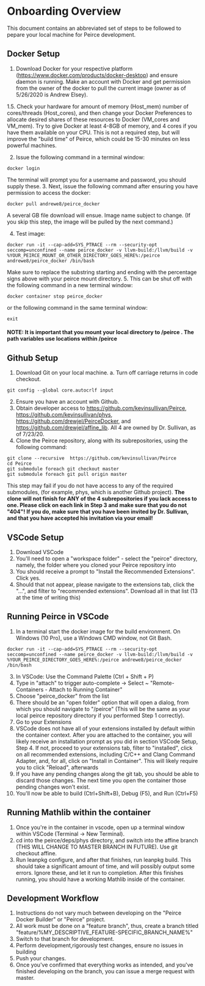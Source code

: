 # Onboarding Overview

This document contains an abbreviated set of steps to be followed to pepare your local machine for Peirce development.

## Docker Setup

1. Download Docker for your respective platform (https://www.docker.com/products/docker-desktop) and ensure daemon is running. Make an account with Docker and get permission from the owner of the docker to pull the current image (owner as of 5/26/2020 is Andrew Elsey).

1.5. Check your hardware for amount of memory (Host_mem) number of cores/threads (Host_cores), and then change your Docker Preferences to allocate desired shares of these resources to Docker (VM_cores and VM_mem). Try to give Docker at least 4-8GB of memory, and 4 cores if you have them available on your CPU. This is not a required step, but will improve the "build time" of Peirce, which could be 15-30 minutes on less powerful machines.

2. Issue the following command in a terminal window:
```shell
docker login
```
The terminal will prompt you for a username and password, you should supply these.
3. Next, issue the following command after ensuring you have permission to access the docker: 
```shell
docker pull andrewe8/peirce_docker
```
A several GB file download will ensue. Image name subject to change. (If you skip this step, the image will be pulled by the next command.)

4. Test image:
```shell
docker run -it --cap-add=SYS_PTRACE --rm --security-opt seccomp=unconfined --name peirce_docker -v llvm-build:/llvm/build -v %YOUR_PEIRCE_MOUNT_OR_OTHER_DIRECTORY_GOES_HERE%:/peirce andrewe8/peirce_docker /bin/bash
```
Make sure to replace the substring starting and ending with the percentage signs above with your peirce mount directory. 
5. This can be shut off with the following command in a new terminal window: 
```shell
docker container stop peirce_docker
```
or the following command in the same terminal window:
```shell
exit
```
#### NOTE: It is important that you mount your local directory to /peirce . The path variables use locations within /peirce

## Github Setup

1. Download Git on your local machine.
a. Turn off carriage returns in code checkout. 
```shell
git config --global core.autocrlf input
```
2. Ensure you have an account with Github.
3. Obtain developer access to https://github.com/kevinsullivan/Peirce, https://github.com/kevinsullivan/phys, https://github.com/drewjel/PeirceDocker, and https://github.com/drewjel/affine_lib. All 4 are owned by Dr. Sullivan, as of 7/23/20.
4. Clone the Peirce repository, along with its subrepositories, using the following command:
```shell
git clone --recursive  https://github.com/kevinsullivan/Peirce
cd Peirce
git submodule foreach git checkout master
git submodule foreach git pull origin master
```
This step may fail if you do not have access to any of the required submodules, (for example, phys, which is another Github project).
**The clone will not finish for ANY of the 4 subrepositories if you lack access to one. Please click on each link in Step 3 and make sure that you do not "404"! If you do,
make sure that you have been invited by Dr. Sullivan, and that you have accepted his invitation via your email!**


## VSCode Setup

1. Download VSCode
2. You'll need to open a "workspace folder" - select the "peirce" directory, namely, the folder where you cloned your Peirce repository into
3. You should receive a prompt to "Install the Recommended Extensions". Click yes.
4. Should that not appear, please navigate to the extensions tab, click the "...", and filter to "recommended extensions". Download all in that list (13 at the time of writing this)

## Running Peirce in VSCode

1. In a terminal start the docker image for the build environment. On Windows (10 Pro), use a Windows CMD window, not Git Bash. 
```shell
docker run -it --cap-add=SYS_PTRACE --rm --security-opt seccomp=unconfined --name peirce_docker -v llvm-build:/llvm/build -v %YOUR_PEIRCE_DIRECTORY_GOES_HERE%:/peirce andrewe8/peirce_docker /bin/bash
```
3. In VSCode: Use the Command Palette (Ctrl + Shift + P)
3. Type in "attach" to trigger auto-complete -> Select ~ "Remote-Containers - Attach to Running Container"
4. Choose "peirce_docker" from the list
5. There should be an "open folder" option that will open a dialog, from which you should navigate to "/peirce" (This will be the same as your local peirce repository directory if you performed Step 1 correctly).
6. Go to your Extensions
7. VSCode does not have all of your extensions installed by default within the container context. After you are attached to the container, you will likely receive an installation prompt as you did in section VSCode Setup, Step 4. If not, proceed to your extensions tab, filter to "installed", click on all recommended extensions, including C/C++ and Clang Command Adapter, and, for all, click on "Install in Container". This will likely require you to click "Reload", afterwards
8. If you have any pending changes along the git tab, you should be able to discard those changes. The next time you open the container those pending changes won't exist.
9. You'll now be able to build (Ctrl+Shift+B), Debug (F5), and Run (Ctrl+F5)

## Running Mathlib within the container
1. Once you're in the container in vscode, open up a terminal window within VSCode (Terminal -> New Terminal). 
2. cd into the peirce/deps/phys directory, and switch into the affine branch (THIS WILL CHANGE TO MASTER BRANCH IN FUTURE). Use git checkout affine.
3. Run leanpkg configure, and after that finishes, run leanpkg build. This should take a significant amount of time, and will possibly output some errors. Ignore these, and let it run to completion. After this finishes running, you should have a working Mathlib inside of the container. 


## Development Workflow

1. Instructions do not vary much between developing on the "Peirce Docker Builder" or "Peirce" project.
2. All work must be done on a "feature branch", thus, create a branch titled "feature/%MY_DESCRIPTIVE_FEATURE-SPECIFIC_BRANCH_NAME%"
3. Switch to that branch for development.
4. Perform development,rigorously test changes, ensure no issues in building
5. Push your changes. 
6. Once you've confirmed that everything works as intended, and you've finished developing on the branch, you can issue a merge request with master.
